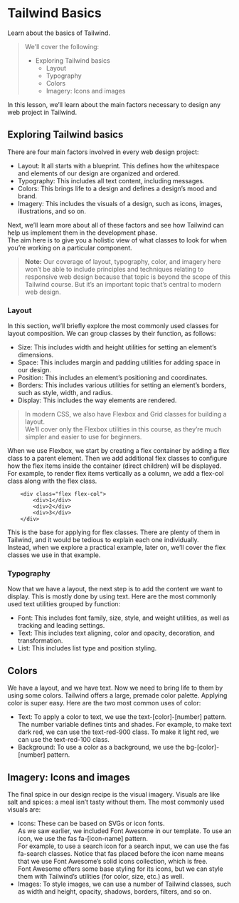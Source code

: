 # Tailwind Basics

Learn about the basics of Tailwind.

> We'll cover the following:
>
> - Exploring Tailwind basics
>   - Layout
>   - Typography
>   - Colors
>   - Imagery: Icons and images

In this lesson, we’ll learn about the main factors necessary to design any web project in Tailwind.

## Exploring Tailwind basics

There are four main factors involved in every web design project:

- Layout: It all starts with a blueprint. This defines how the whitespace and elements of our design are organized and ordered.
- Typography: This includes all text content, including messages.
- Colors: This brings life to a design and defines a design’s mood and brand.
- Imagery: This includes the visuals of a design, such as icons, images, illustrations, and so on.

Next, we’ll learn more about all of these factors and see how Tailwind can help us implement them in the development phase.  
 The aim here is to give you a holistic view of what classes to look for when you’re working on a particular component.

> **Note:** Our coverage of layout, typography, color, and imagery here won’t be able to include principles and techniques relating to responsive web design because that topic is beyond the scope of this Tailwind course. But it’s an important topic that’s central to modern web design.

### Layout

In this section, we’ll briefly explore the most commonly used classes for layout composition. We can group classes by their function, as follows:

- Size: This includes width and height utilities for setting an element’s dimensions.
- Space: This includes margin and padding utilities for adding space in our design.
- Position: This includes an element’s positioning and coordinates.
- Borders: This includes various utilities for setting an element’s borders, such as style, width, and radius.
- Display: This includes the way elements are rendered.

> In modern CSS, we also have Flexbox and Grid classes for building a layout.  
>  We’ll cover only the Flexbox utilities in this course, as they’re much simpler and easier to use for beginners.

When we use Flexbox, we start by creating a flex container by adding a flex class to a parent element. Then we add additional flex classes to configure how the flex items inside the container (direct children) will be displayed.  
 For example, to render flex items vertically as a column, we add a flex-col class along with the flex class.

        <div class="flex flex-col">
            <div>1</div>
            <div>2</div>
            <div>3</div>
        </div>

This is the base for applying for flex classes. There are plenty of them in Tailwind, and it would be tedious to explain each one individually.  
 Instead, when we explore a practical example, later on, we’ll cover the flex classes we use in that example.

### Typography

Now that we have a layout, the next step is to add the content we want to display. This is mostly done by using text. Here are the most commonly used text utilities grouped by function:

- Font: This includes font family, size, style, and weight utilities, as well as tracking and leading settings.
- Text: This includes text aligning, color and opacity, decoration, and transformation.
- List: This includes list type and position styling.

## Colors

We have a layout, and we have text. Now we need to bring life to them by using some colors. Tailwind offers a large, premade color palette. Applying color is super easy. Here are the two most common uses of color:

- Text: To apply a color to text, we use the text-[color]-[number] pattern. The number variable defines tints and shades. For example, to make text dark red, we can use the text-red-900 class. To make it light red, we can use the text-red-100 class.
- Background: To use a color as a background, we use the bg-[color]-[number] pattern.

## Imagery: Icons and images

The final spice in our design recipe is the visual imagery. Visuals are like salt and spices: a meal isn’t tasty without them. The most commonly used visuals are:

- Icons: These can be based on SVGs or icon fonts.  
   As we saw earlier, we included Font Awesome in our template. To use an icon, we use the fas fa-[icon-name] pattern.  
   For example, to use a search icon for a search input, we can use the fas fa-search classes. Notice that fas placed before the icon name means that we use Font Awesome’s solid icons collection, which is free.  
   Font Awesome offers some base styling for its icons, but we can style them with Tailwind’s utilities (for color, size, etc.) as well.
- Images: To style images, we can use a number of Tailwind classes, such as width and height, opacity, shadows, borders, filters, and so on.

